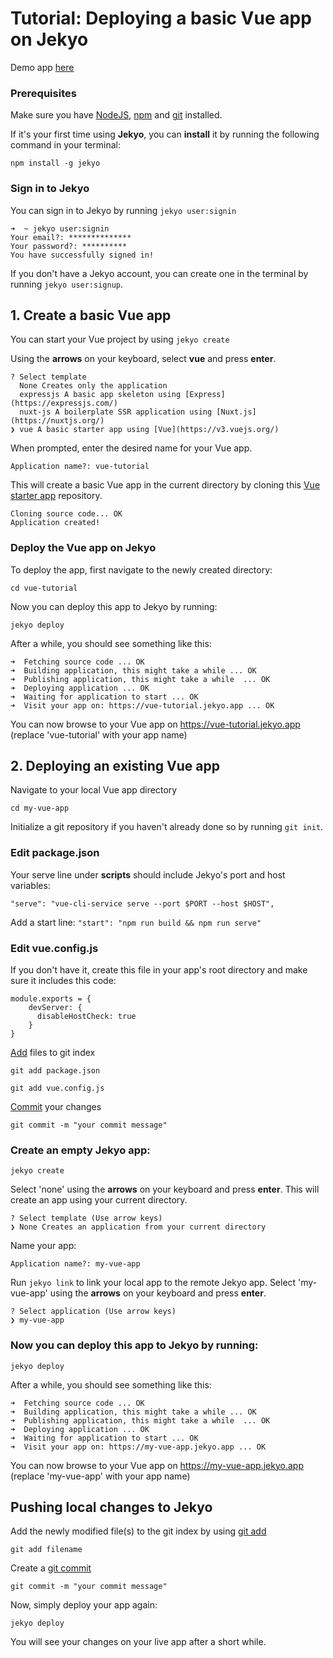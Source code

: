 # Tutorial: Deploying a basic Vue app on Jekyo

Demo app [here](https://vue-demo.jekyo.app/)

### Prerequisites

Make sure you have [NodeJS](https://nodejs.org/en/download/), [npm](https://docs.npmjs.com/downloading-and-installing-node-js-and-npm) and [git](https://github.com/git-guides/install-git) installed.

If it's your first time using **Jekyo**, you can **install** it by running the following command in your terminal:

`npm install -g jekyo`

### Sign in to Jekyo

You can sign in to Jekyo by running `jekyo user:signin`

```
➜  ~ jekyo user:signin 
Your email?: **************
Your password?: **********
You have successfully signed in!
```
If you don't have a Jekyo account, you can create one in the terminal by running `jekyo user:signup`. 

## 1. Create a basic Vue app

You can start your Vue project by using `jekyo create`

Using the **arrows** on your keyboard, select **vue** and press **enter**.  
```
? Select template
  None Creates only the application
  expressjs A basic app skeleton using [Express](https://expressjs.com/)     
  nuxt-js A boilerplate SSR application using [Nuxt.js](https://nuxtjs.org/) 
❯ vue A basic starter app using [Vue](https://v3.vuejs.org/)
```
When prompted, enter the desired name for your Vue app. 

`Application name?: vue-tutorial`

This will create a basic Vue app in the current directory by cloning this [Vue starter app](https://github.com/jekyo/vue-getting-started) repository.

```
Cloning source code... OK
Application created!
```

### Deploy the Vue app on Jekyo

To deploy the app, first navigate to the newly created directory:

`cd vue-tutorial`

Now you can deploy this app to Jekyo by running: 

`jekyo deploy`

After a while, you should see something like this:

```
➜  Fetching source code ... OK
➜  Building application, this might take a while ... OK
➜  Publishing application, this might take a while  ... OK
➜  Deploying application ... OK        
➜  Waiting for application to start ... OK
➜  Visit your app on: https://vue-tutorial.jekyo.app ... OK
```

You can now browse to your Vue app on https://vue-tutorial.jekyo.app (replace 'vue-tutorial' with your app name)

## 2. Deploying an existing Vue app

Navigate to your local Vue app directory

`cd my-vue-app`

Initialize a git repository if you haven't already done so by running `git init`. 


### Edit package.json
Your serve line under **scripts** should include Jekyo's port and host variables:

```
"serve": "vue-cli-service serve --port $PORT --host $HOST",
```
Add a start line: `"start": "npm run build && npm run serve"`

### Edit vue.config.js
If you don't have it, create this file in your app's root directory and make sure it includes this code: 

```
module.exports = {
    devServer: {
      disableHostCheck: true
    }
}
```
[Add](https://www.atlassian.com/git/tutorials/saving-changes) files to git index

```
git add package.json
```

```
git add vue.config.js
```

[Commit](https://github.com/git-guides/git-commit) your changes

```
git commit -m "your commit message"
```
### Create an empty Jekyo app:
`jekyo create` 

Select 'none' using the **arrows** on your keyboard and press **enter**. This will create an app using your current directory. 

```
? Select template (Use arrow keys)
❯ None Creates an application from your current directory
```

Name your app: 

`Application name?: my-vue-app`

Run `jekyo link` to link your local app to the remote Jekyo app. Select 'my-vue-app' using the **arrows** on your keyboard and press **enter**.

```
? Select application (Use arrow keys)
❯ my-vue-app
```
### Now you can deploy this app to Jekyo by running: 

`jekyo deploy`

After a while, you should see something like this:

```
➜  Fetching source code ... OK
➜  Building application, this might take a while ... OK
➜  Publishing application, this might take a while  ... OK
➜  Deploying application ... OK        
➜  Waiting for application to start ... OK
➜  Visit your app on: https://my-vue-app.jekyo.app ... OK
```

You can now browse to your Vue app on https://my-vue-app.jekyo.app (replace 'my-vue-app' with your app name)

## Pushing local changes to Jekyo 

Add the newly modified file(s) to the git index by using [git add](https://www.atlassian.com/git/tutorials/saving-changes)

`git add filename`

Create a [git commit](https://github.com/git-guides/git-commit)

`git commit -m "your commit message"`

Now, simply deploy your app again:

`jekyo deploy`

You will see your changes on your live app after a short while. 